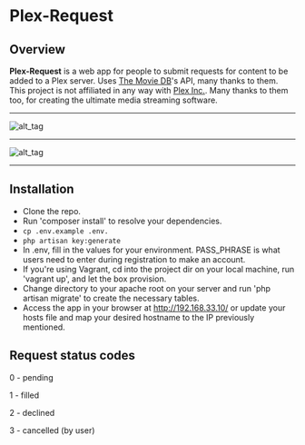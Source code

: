 # Plex-Request

## Overview

**Plex-Request** is a web app for people to submit requests for content to be added to a Plex server. Uses [The Movie DB](https://www.themoviedb.org/)'s API, many thanks to them. This project is not affiliated in any way with [Plex Inc.](https://www.plex.tv/). Many thanks to them too, for creating the ultimate media streaming software.

-----

![alt_tag](https://i.imgur.com/ewVSZgf.png)

-----

![alt_tag](https://i.imgur.com/wIZQNEF.png)

-----

## Installation 

- Clone the repo.
- Run 'composer install' to resolve your dependencies.
- ```cp .env.example .env.```
- ```php artisan key:generate```
- In .env, fill in the values for your environment. PASS_PHRASE is what users need to enter during registration to make an account. 
- If you're using Vagrant, cd into the project dir on your local machine, run 'vagrant up', and let the box provision. 
- Change directory to your apache root on your server and run 'php artisan migrate' to create the necessary tables.
- Access the app in your browser at http://192.168.33.10/ or update your hosts file and map your desired hostname to the IP previously mentioned. 

## Request status codes

0 - pending

1 - filled 

2 - declined

3 - cancelled (by user)